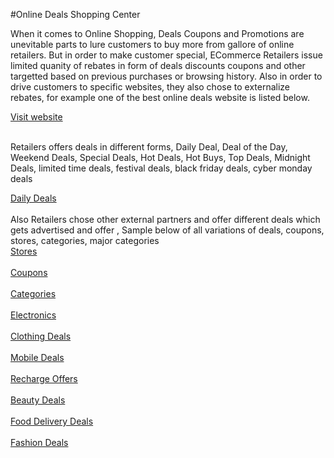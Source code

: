 #Online Deals Shopping Center

When it comes to Online Shopping, Deals Coupons and Promotions are unevitable parts to lure customers to buy more from gallore of online retailers.
But in order to make customer special, ECommerce Retailers issue limited quanity of rebates in form of deals discounts coupons and other targetted based on previous purchases or browsing history.
Also in order to drive customers to specific websites, they also chose to externalize rebates, for example one of the best online deals website is listed below. 
<div><a href="https://chipndeal.com" class="hrTbp ">Visit website</a></div><br>

Retailers offers deals in different forms, Daily Deal, Deal of the Day, Weekend Deals, Special Deals, Hot Deals, Hot Buys, Top Deals, Midnight Deals, limited time deals, festival deals, black friday deals, cyber monday deals
<div><a href="https://chipndeal.com/daily-deals/" class="hrTbp ">Daily Deals</a></div><br>
Also Retailers chose other external partners and offer different deals which gets advertised and offer , Sample below of all variations of deals, coupons, stores, categories, major categories
<div><a href="https://chipndeal.com/all-stores/" class="hrTbp ">Stores</a></div><br>
<div><a href="https://chipndeal.com/coupons/" class="hrTbp ">Coupons</a></div><br>
<div><a href="https://chipndeal.com/categories/" class="hrTbp ">Categories</a></div><br>
<div><a href="https://chipndeal.com/category/electronics/" class="hrTbp ">Electronics</a></div><br>
<div><a href="https://chipndeal.com/category/clothing-accessories/" class="hrTbp ">Clothing Deals</a></div><br>
<div><a href="https://chipndeal.com/category/mobile/" class="hrTbp ">Mobile Deals</a></div><br>
<div><a href="https://chipndeal.com/category/recharge/" class="hrTbp ">Recharge Offers</a></div><br>
<div><a href="https://chipndeal.com/category/health-personal-care/" class="hrTbp ">Beauty Deals</a></div><br>
<div><a href="https://chipndeal.com/category/grocery-gourmet-foods/" class="hrTbp ">Food Delivery Deals</a></div><br>
<div><a href="https://chipndeal.com/category/fashion/" class="hrTbp ">Fashion Deals</a></div><br>
